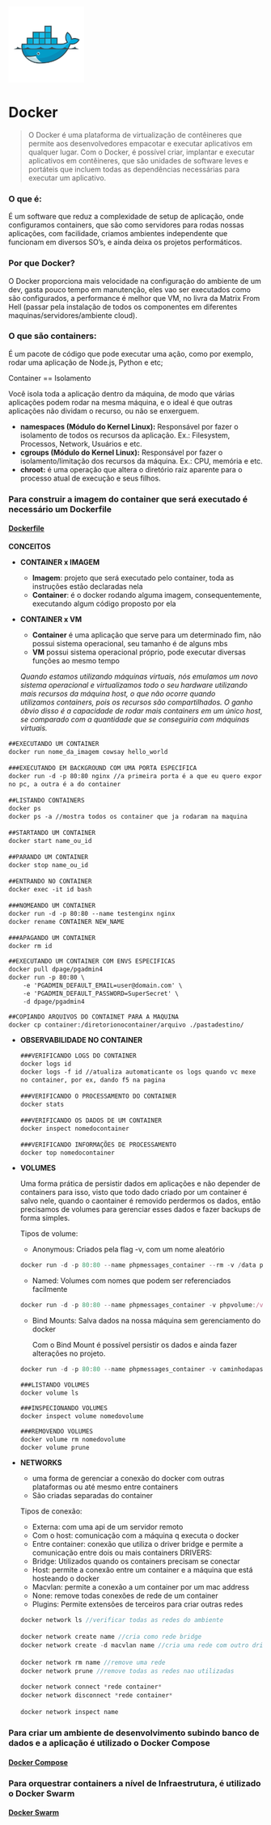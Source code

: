 <img src="docker.png" alt="150" width="150"/>

# Docker

> O Docker é uma plataforma de virtualização de contêineres que permite aos desenvolvedores empacotar e executar aplicativos em qualquer lugar. Com o Docker, é possível criar, implantar e executar aplicativos em contêineres, que são unidades de software leves e portáteis que incluem todas as dependências necessárias para executar um aplicativo.
> 

### **O que é:**

É um software que reduz a complexidade de setup de aplicação, onde configuramos containers, que são como servidores para rodas nossas aplicações, com facilidade, criamos ambientes independente que funcionam em diversos SO’s, e ainda deixa os projetos performáticos.

### **Por que Docker?**

O Docker proporciona mais velocidade na configuração do ambiente de um dev, gasta pouco tempo em manutenção, eles vao ser executados como são configurados, a performance é melhor que VM, no livra da Matrix From Hell (passar pela instalação de todos os componentes em diferentes maquinas/servidores/ambiente cloud). 

### **O que são containers:**

É um pacote de código que pode executar uma ação, como por exemplo, rodar uma aplicação de Node.js, Python e etc;

Container == Isolamento

Você isola toda a aplicação dentro da máquina, de modo que várias aplicações podem rodar na mesma máquina, e o ideal é que outras aplicações não dividam o recurso, ou não se enxerguem.

- **namespaces (Módulo do Kernel Linux):** Responsável por fazer o isolamento de todos os recursos da aplicação. Ex.: Filesystem, Processos, Network, Usuários e etc.
- **cgroups (Módulo do Kernel Linux):** Responsável por fazer o isolamento/limitação dos recursos da máquina. Ex.: CPU, memória e etc.
- **chroot:** é uma operação que altera o diretório raiz aparente para o processo atual de execução e seus filhos.

### **Para construir a imagem do container que será executado é necessário um Dockerfile**
#### [Dockerfile](https://github.com/vivihelen04/estudos/tree/main/DOCKER/Dockerfile) 

**CONCEITOS**

- **CONTAINER x IMAGEM**
    - **Imagem**: projeto que será executado pelo container, toda as instruções estão declaradas nela
    - **Container**: é o docker rodando alguma imagem, consequentemente, executando algum código proposto por ela
- **CONTAINER x VM**
    - **Container** é uma aplicação que serve para um determinado fim, não possui sistema operacional, seu tamanho é de alguns mbs
    - **VM** possui sistema operacional próprio, pode executar diversas funções ao mesmo tempo
    
    *Quando estamos utilizando máquinas virtuais, nós emulamos um novo sistema operacional e virtualizamos todo o seu hardware utilizando mais recursos da máquina host, o que não ocorre quando utilizamos containers, pois os recursos são compartilhados. O ganho óbvio disso é a capacidade de rodar mais containers em um único host, se comparado com a quantidade que se conseguiria com máquinas virtuais.*

```docker
##EXECUTANDO UM CONTAINER
docker run nome_da_imagem cowsay hello_world

###EXECUTANDO EM BACKGROUND COM UMA PORTA ESPECIFICA
docker run -d -p 80:80 nginx //a primeira porta é a que eu quero expor no pc, a outra é a do container

##LISTANDO CONTAINERS
docker ps 
docker ps -a //mostra todos os container que ja rodaram na maquina

##STARTANDO UM CONTAINER
docker start name_ou_id

##PARANDO UM CONTAINER
docker stop name_ou_id

##ENTRANDO NO CONTAINER
docker exec -it id bash

###NOMEANDO UM CONTAINER
docker run -d -p 80:80 --name testenginx nginx
docker rename CONTAINER NEW_NAME

###APAGANDO UM CONTAINER
docker rm id
```

```docker
##EXECUTANDO UM CONTAINER COM ENVS ESPECIFICAS
docker pull dpage/pgadmin4
docker run -p 80:80 \
    -e 'PGADMIN_DEFAULT_EMAIL=user@domain.com' \
    -e 'PGADMIN_DEFAULT_PASSWORD=SuperSecret' \
    -d dpage/pgadmin4
```

```docker
##COPIANDO ARQUIVOS DO CONTAINET PARA A MAQUINA
docker cp container:/diretorionocontainer/arquivo ./pastadestino/
```

- **OBSERVABILIDADE NO CONTAINER**
    
    ```docker
    ###VERIFICANDO LOGS DO CONTAINER
    docker logs id
    docker logs -f id //atualiza automaticante os logs quando vc mexe no container, por ex, dando f5 na pagina
    
    ###VERIFICANDO O PROCESSAMENTO DO CONTAINER
    docker stats
    
    ###VERIFICANDO OS DADOS DE UM CONTAINER
    docker inspect nomedocontainer
    
    ###VERIFICANDO INFORMAÇÕES DE PROCESSAMENTO
    docker top nomedocontainer
    ```
    
- **VOLUMES**
    
    Uma forma prática de persistir dados em aplicações e não depender de containers para isso, visto que todo dado criado por um container é salvo nele, quando o caontainer é removido perdermos os dados, então precisamos de volumes para gerenciar esses dados e fazer backups de forma simples.
    
    Tipos de volume:
    
    - Anonymous: Criados pela flag -v, com um nome aleatório
    
    ```jsx
    docker run -d -p 80:80 --name phpmessages_container --rm -v /data phpmessages
    ```
    
    - Named: Volumes com nomes que podem ser referenciados facilmente
    
    ```jsx
    docker run -d -p 80:80 --name phpmessages_container -v phpvolume:/var/www/html/messages --rm phpmessages
    ```
    
    - Bind Mounts: Salva dados na nossa máquina sem gerenciamento do docker
        
        Com o Bind Mount é possível persistir os dados e ainda fazer alterações no projeto. 
        
    
    ```jsx
    docker run -d -p 80:80 --name phpmessages_container -v caminhodapasta\messages:/var/www/html/messages --rm phpmessages
    ```
    
    ```docker
    ###LISTANDO VOLUMES
    docker volume ls
    ```
    
    ```docker
    ###INSPECIONANDO VOLUMES
    docker inspect volume nomedovolume
    ```
    
    ```docker
    ###REMOVENDO VOLUMES
    docker volume rm nomedovolume
    docker volume prune
    ```
    
- **NETWORKS**
    - uma forma de gerenciar a conexão do docker com outras plataformas ou até mesmo entre containers
    - São criadas separadas do container
    
    Tipos de conexão:
    
    - Externa: com uma api de um servidor remoto
    - Com o host: comunicação com a máquina q executa o docker
    - Entre container: conexão que utiliza o driver bridge e permite a comunicação entre dois ou mais containers
    DRIVERS:
    - Bridge: Utilizados quando os containers precisam se conectar
    - Host: permite a conexão entre um container e a máquina que está hosteando o docker
    - Macvlan: permite a conexão a um container por um mac address
    - None: remove todas conexões de rede de um container
    - Plugins: Permite extensões de terceiros para criar outras redes
    
    ```jsx
    docker network ls //verificar todas as redes do ambiente
    
    docker network create name //cria como rede bridge
    docker network create -d macvlan name //cria uma rede com outro drive
    
    docker network rm name //remove uma rede
    docker network prune //remove todas as redes nao utilizadas
    ```
    
    ```jsx
    docker network connect *rede container*
    docker network disconnect *rede container*
    
    docker network inspect name
    ```

### **Para criar um ambiente de desenvolvimento subindo banco de dados e a aplicação é utilizado o Docker Compose**
#### [Docker Compose](https://github.com/vivihelen04/estudos/tree/main/DOCKER/DockerCompose) 

### **Para orquestrar containers a nível de Infraestrutura, é utilizado o Docker Swarm**
#### [Docker Swarm](https://github.com/vivihelen04/estudos/tree/main/DOCKER/DockerSwarm) 
